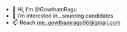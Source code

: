 - 👋 Hi, I’m @GowthamRagu
- 👀 I’m interested in...sourcing candidates
- 📫 Reach me..gowthamragu96@gmail.com
